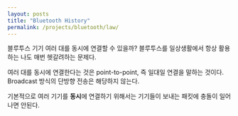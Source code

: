 ```yaml
---
layout: posts
title: "Bluetooth History"
permalink: /projects/bluetooth/law/
---
```


블루투스 기기 여러 대를 동시에 연결할 수 있을까? 블루투스를 일상생활에서 항상 활용하는 나도 매번 헷갈려하는 문제다.

여러 대를 동시에 연결한다는 것은 point-to-point, 즉 일대일 연결을 말하는 것이다. Broadcast 방식의 단방향 전송은 해당하지 않는다.

기본적으로 여러 기기를 **동시**에 연결하기 위해서는 기기들이 보내는 패킷에 충돌이 일어나면 안된다.
